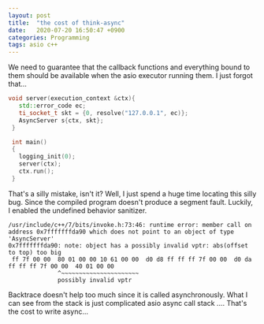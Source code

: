 ```yaml
---
layout: post 
title:  "the cost of think-async"
date:   2020-07-20 16:50:47 +0900
categories: Programming 
tags: asio c++
---
```


We need to guarantee that the callback functions and everything bound to them should be available when the asio executor running them. I just forgot that...


```cpp
void server(execution_context &ctx){
   std::error_code ec;
   ti_socket_t skt = {0, resolve("127.0.0.1", ec)};
   AsyncServer s{ctx, skt};
 }

 int main()
 {
   logging_init(0);
   server(ctx);
   ctx.run();
 }
```

That's a silly mistake, isn't it?
Well, I just spend a huge time locating this silly bug.
Since the compiled program doesn't produce a segment fault. Luckily, I enabled the undefined behavior sanitizer.

```console
/usr/include/c++/7/bits/invoke.h:73:46: runtime error: member call on address 0x7fffffffda90 which does not point to an object of type 'AsyncServer'
0x7fffffffda90: note: object has a possibly invalid vptr: abs(offset to top) too big
 ff 7f 00 00  80 01 00 00 10 61 00 00  d0 d8 ff ff ff 7f 00 00  d0 da ff ff ff 7f 00 00  40 01 00 00
              ^~~~~~~~~~~~~~~~~~~~~~~
              possibly invalid vptr
```

Backtrace doesn't help too much since it is called asynchronously. What I can see from the stack is just complicated asio async call stack ....
That's the cost to write async...
